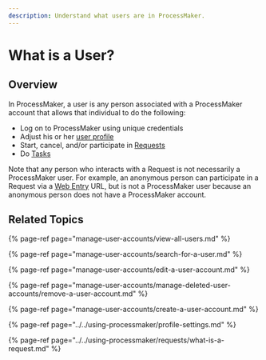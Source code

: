 ```yaml
---
description: Understand what users are in ProcessMaker.
---
```


# What is a User?

## Overview

In ProcessMaker, a user is any person associated with a ProcessMaker account that allows that individual to do the following:

* Log on to ProcessMaker using unique credentials
* Adjust his or her [user profile](../../using-processmaker/profile-settings.md)
* Start, cancel, and/or participate in [Requests](../../using-processmaker/requests/what-is-a-request.md)
* Do [Tasks](../../using-processmaker/task-management/what-is-a-task.md)

Note that any person who interacts with a Request is not necessarily a ProcessMaker user. For example, an anonymous person can participate in a Request via a [Web Entry](../../package-development-distribution/package-a-connector/web-entry.md) URL, but is not a ProcessMaker user because an anonymous person does not have a ProcessMaker account.

## Related Topics

{% page-ref page="manage-user-accounts/view-all-users.md" %}

{% page-ref page="manage-user-accounts/search-for-a-user.md" %}

{% page-ref page="manage-user-accounts/edit-a-user-account.md" %}

{% page-ref page="manage-user-accounts/manage-deleted-user-accounts/remove-a-user-account.md" %}

{% page-ref page="manage-user-accounts/create-a-user-account.md" %}

{% page-ref page="../../using-processmaker/profile-settings.md" %}

{% page-ref page="../../using-processmaker/requests/what-is-a-request.md" %}

